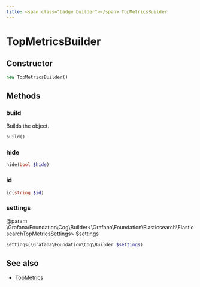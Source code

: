 ```yaml
---
title: <span class="badge builder"></span> TopMetricsBuilder
---
```

# <span class="badge builder"></span> TopMetricsBuilder

## Constructor

```php
new TopMetricsBuilder()
```
## Methods

### <span class="badge object-method"></span> build

Builds the object.

```php
build()
```

### <span class="badge object-method"></span> hide

```php
hide(bool $hide)
```

### <span class="badge object-method"></span> id

```php
id(string $id)
```

### <span class="badge object-method"></span> settings

@param \Grafana\Foundation\Cog\Builder<\Grafana\Foundation\Elasticsearch\ElasticsearchTopMetricsSettings> $settings

```php
settings(\Grafana\Foundation\Cog\Builder $settings)
```

## See also

 * <span class="badge object-type-class"></span> [TopMetrics](./object-TopMetrics.md)

